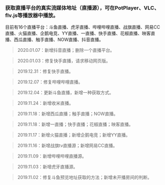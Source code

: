 ### 获取直播平台的真实流媒体地址（直播源），可在PotPlayer、VLC、flv.js等播放器中播放。

目前有16个直播平台：斗鱼直播、虎牙直播、哔哩哔哩直播、战旗直播、网易CC直播、火猫直播、企鹅电竞、YY直播、一直播、快手直播、花椒直播、映客直播、西瓜直播、触手直播、NOW直播、抖音直播。

> 2020.01.07：新增抖音直播；删除一个直播平台。

> 2020.01.03：修复快手直播，请求移动网页版。 

> 2019.12.31：修复快手直播。 

> 2019.12.07：修复哔哩哔哩直播。

> 2019.12.04：更新斗鱼直播，新增一种获取方式。

> 2019.11.24：新增收米直播。

> 2019.11.18：新增西瓜直播；触手直播；NOW直播。

> 2019.11.18：新增一直播；快手直播；花椒直播；映客直播。

> 2019.11.17：新增火猫直播；新增企鹅电竞；新增YY直播。

> 2019.11.16：新增战旗tv直播源；新增网易CC直播。

> 2019.11.09：新增哔哩哔哩直播源。

> 2019.11.03：新增虎牙直播源。

> 2019.11.02：修复斗鱼预览地址获取的方法；新增未开播房间的判断。


